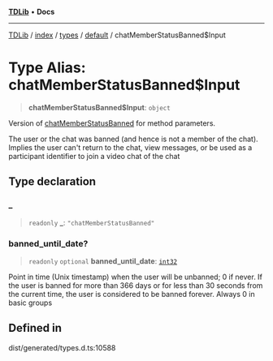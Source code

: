 [**TDLib**](../../../../../../README.md) • **Docs**

***

[TDLib](../../../../../../modules.md) / [index](../../../../../README.md) / [types](../../../README.md) / [default](../README.md) / chatMemberStatusBanned$Input

# Type Alias: chatMemberStatusBanned$Input

> **chatMemberStatusBanned$Input**: `object`

Version of [chatMemberStatusBanned](chatMemberStatusBanned.md) for method parameters.

The user or the chat was banned (and hence is not a member of the chat). Implies the user can't return to the chat, view messages, or be used as a participant identifier to join a video chat of the chat

## Type declaration

### \_

> `readonly` **\_**: `"chatMemberStatusBanned"`

### banned\_until\_date?

> `readonly` `optional` **banned\_until\_date**: [`int32`](int32.md)

Point in time (Unix timestamp) when the user will be unbanned; 0 if never. If the user is banned for more than 366 days or for less than 30 seconds from the current time, the user is considered to be banned forever. Always 0 in basic groups

## Defined in

dist/generated/types.d.ts:10588
